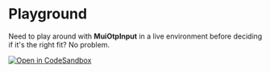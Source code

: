 # Playground

Need to play around with **MuiOtpInput** in a live environment before deciding if it's the right fit? No problem.

[![Open in CodeSandbox](https://codesandbox.io/static/img/play-codesandbox.svg)](https://codesandbox.io/s/mui-one-time-password-input-pukd5t?theme=dark)